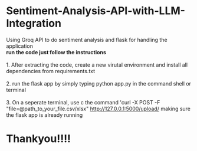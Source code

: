# Sentiment-Analysis-API-with-LLM-Integration
Using Groq API to do sentiment analysis and flask for handling the application 
<br> <strong>run the code just follow the instructions</strong> </br>
<br> 1. After extracting the code, create a new virutal environment and install all dependencies from requirements.txt</br>
<br> 2. run the flask app by simply typing python app.py in the command shell or terminal</br>
<br> 3. On a seperate terminal, use c the command 'curl -X POST -F "file=@path_to_your_file.csv/xlsx" http://127.0.0.1:5000/upload/ making sure the flask app is already running 
</br>
<h1>Thankyou!!!!</h1>
